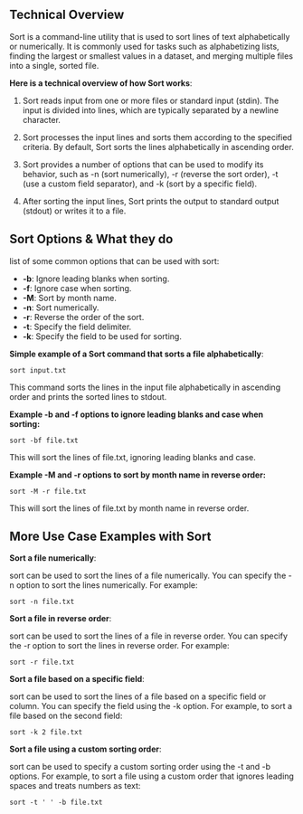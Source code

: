 ## Technical Overview

Sort is a command-line utility that is used to sort lines of text alphabetically or numerically. It is commonly used for tasks such as alphabetizing lists, finding the largest or smallest values in a dataset, and merging multiple files into a single, sorted file.

**Here is a technical overview of how Sort works**:

1. Sort reads input from one or more files or standard input (stdin). The input is divided into lines, which are typically separated by a newline character.

1. Sort processes the input lines and sorts them according to the specified criteria. By default, Sort sorts the lines alphabetically in ascending order.

1. Sort provides a number of options that can be used to modify its behavior, such as -n (sort numerically), -r (reverse the sort order), -t (use a custom field separator), and -k (sort by a specific field).

1. After sorting the input lines, Sort prints the output to standard output (stdout) or writes it to a file.


## Sort Options & What they do
list of some common options that can be used with sort:

- **-b**: Ignore leading blanks when sorting.
- **-f**: Ignore case when sorting.
- **-M**: Sort by month name.
- **-n**: Sort numerically.
- **-r**: Reverse the order of the sort.
- **-t**: Specify the field delimiter.
- **-k**: Specify the field to be used for sorting.

**Simple example of a Sort command that sorts a file alphabetically**:

```
sort input.txt
```
This command sorts the lines in the input file alphabetically in ascending order and prints the sorted lines to stdout.

**Example -b and -f options to ignore leading blanks and case when sorting:**

```
sort -bf file.txt
```
This will sort the lines of file.txt, ignoring leading blanks and case.

**Example -M and -r options to sort by month name in reverse order:**

```
sort -M -r file.txt
```
This will sort the lines of file.txt by month name in reverse order.


## More Use Case Examples with Sort

**Sort a file numerically**: 

sort can be used to sort the lines of a file numerically. You can specify the -n option to sort the lines numerically. For example:

```
sort -n file.txt
```

**Sort a file in reverse order**: 

sort can be used to sort the lines of a file in reverse order. You can specify the -r option to sort the lines in reverse order. For example:

```
sort -r file.txt
```

**Sort a file based on a specific field**: 

sort can be used to sort the lines of a file based on a specific field or column. You can specify the field using the -k option. For example, to sort a file based on the second field:

```
sort -k 2 file.txt
```

**Sort a file using a custom sorting order**: 

sort can be used to specify a custom sorting order using the -t and -b options. For example, to sort a file using a custom order that ignores leading spaces and treats numbers as text:

```
sort -t ' ' -b file.txt
```


